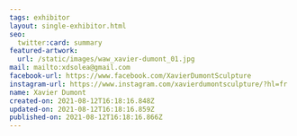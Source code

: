 ```yaml
---
tags: exhibitor
layout: single-exhibitor.html
seo:
  twitter:card: summary
featured-artwork:
  url: /static/images/waw_xavier-dumont_01.jpg
mail: mailto:xdsolea@gmail.com
facebook-url: https://www.facebook.com/XavierDumontSculpture
instagram-url: https://www.instagram.com/xavierdumontsculpture/?hl=fr
name: Xavier Dumont
created-on: 2021-08-12T16:18:16.848Z
updated-on: 2021-08-12T16:18:16.859Z
published-on: 2021-08-12T16:18:16.866Z
---
```


